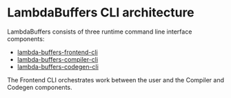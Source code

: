 # LambdaBuffers CLI architecture

LambdaBuffers consists of three runtime command line interface components:

- [lambda-buffers-frontend-cli](lambda-buffers-frontend-cli)
- [lambda-buffers-compiler-cli](lambda-buffers-compiler-cli)
- [lambda-buffers-codegen-cli](todo-link)

The Frontend CLI orchestrates work between the user and the Compiler and Codegen components.
